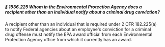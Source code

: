 ##### § 1536.225 Whom in the Environmental Protection Agency does a recipient other than an individual notify about a criminal drug conviction? #####

A recipient other than an individual that is required under 2 CFR 182.225(a) to notify Federal agencies about an employee's conviction for a criminal drug offense must notify the EPA award official from each Environmental Protection Agency office from which it currently has an award.